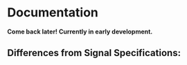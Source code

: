 # Documentation

**Come back later! Currently in early development.**

## Differences from Signal Specifications:

<!-- 

Notes for future ref on implemntation choice

aes gcm, aes cbc supported but only with 13bytes iv due to lib. aes iv currently random generated and sent, could reduce transmission size by generating from local state randomness (be careful since header key does not change for each message unlike msg key). could use msg key as hkdf key to get iv  

header encryption supported  -> how to associate with session?
maybe checkout: https://github.com/agl/pond/tree/master/

original
skipped mks deleted after 5 * list pos successful decrypts. could use counter arr for each obj to reduce to just max(5, list pos) decrypt events

now
store list of ints to track stay in dict = max(dict insert pos + 5) decrypt events
 -->

